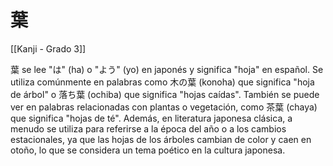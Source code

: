 # 葉

[[Kanji - Grado 3]]

葉 se lee "は" (ha) o "よう" (yo) en japonés y significa "hoja" en español. Se utiliza comúnmente en palabras como 木の葉 (konoha) que significa "hoja de árbol" o 落ち葉 (ochiba) que significa "hojas caídas". También se puede ver en palabras relacionadas con plantas o vegetación, como 茶葉 (chaya) que significa "hojas de té". Además, en literatura japonesa clásica, a menudo se utiliza para referirse a la época del año o a los cambios estacionales, ya que las hojas de los árboles cambian de color y caen en otoño, lo que se considera un tema poético en la cultura japonesa.
